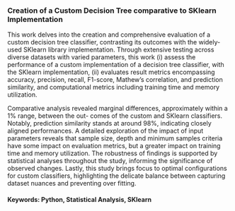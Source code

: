 ### Creation of a Custom Decision Tree comparative to SKlearn Implementation

This work delves into the creation and comprehensive evaluation of a custom decision tree classifier, contrasting its outcomes with the widely-used SKlearn library implementation. Through extensive testing across diverse datasets with varied parameters, this work (i) assess the performance of a custom implementation of a decision tree classifier, with the SKlearn implementation, (ii) evaluates result metrics encompassing accuracy, precision, recall, F1-score, Mathew’s correlation, and prediction similarity, and computational metrics including training time and memory utilization.

Comparative analysis revealed marginal differences, approximately within a 1% range, between the out- comes of the custom and SKlearn classifiers. Notably, prediction similarity stands at around 98%, indicating closely aligned performances. A detailed exploration of the impact of input parameters reveals that sample size, depth and minimum samples criteria have some impact on evaluation metrics, but a greater impact on training time and memory utilization. The robustness of findings is supported by statistical analyses throughout the study, informing the significance of observed changes. Lastly, this study brings focus to optimal configurations for custom classifiers, highlighting the delicate balance between capturing dataset nuances and preventing over fitting.

#### Keywords: Python, Statistical Analysis, SKlearn
